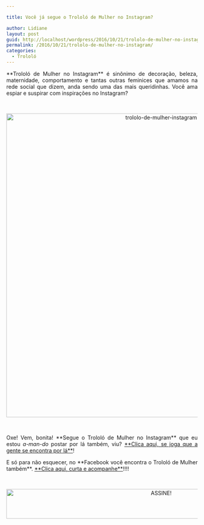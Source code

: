 ```yaml
---

title: Você já segue o Trololó de Mulher no Instagram?

author: Lidiane
layout: post
guid: http://localhost/wordpress/2016/10/21/trololo-de-mulher-no-instagram/
permalink: /2016/10/21/trololo-de-mulher-no-instagram/
categories:
  - Trololó
---
```

<p align="justify">
  **Trololó de Mulher no Instagram** é sinônimo de decoração, beleza, maternidade, comportamento e tantas outras feminices que amamos na rede social que dizem, anda sendo uma das mais queridinhas. Você ama espiar e suspirar com inspirações no Instagram?
</p>

&nbsp;

<p align="center">
  <img class="alignnone size-full wp-image-13155" src="http://www.trololodemulher.com.br/blog/wp-content/uploads/2016/10/TROLOLO-DE-MULHER-INSTAGRAM.jpg" alt="trololo-de-mulher-instagram" width="800" height="800" />
</p>

&nbsp;

<p align="justify">
  Oxe! Vem, bonita! **Segue o Trololó de Mulher no Instagram** que eu estou <em>a-man-do</em> postar por lá também, viu? <a href="https://www.instagram.com/trololodemulher/" target="_blank">**Clica aqui, se joga que a gente se encontra por lá**</a>!
</p>

<p align="justify">
  E só para não esquecer, no **Facebook você encontra o Trololó de Mulher também**. <a href="https://www.facebook.com/TrololoMulher/" target="_blank">**Clica aqui, curta e acompanhe**</a>!!!!
</p>

&nbsp;

<p align="center">
  <a href="http://feedburner.google.com/fb/a/mailverify?uri=blogBichaFemea&loc=en_US" target="_blank"><img class="alignnone size-full wp-image-10439" src="http://www.trololodemulher.com.br/blog/wp-content/uploads/2014/09/ASSINE.png" alt="ASSINE!" width="800" height="78" /></a>
</p>

&nbsp;

&nbsp;